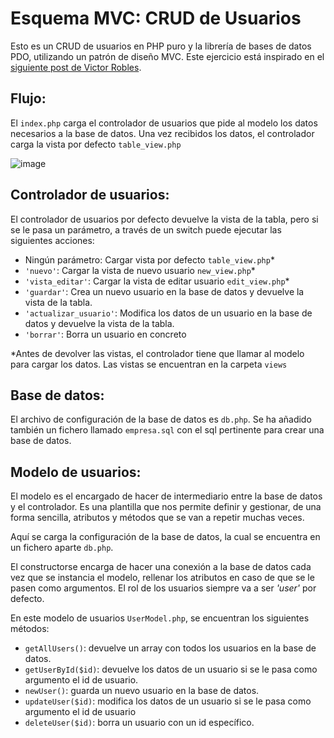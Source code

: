 # Esquema MVC: CRUD de Usuarios

Esto es un CRUD de usuarios en PHP puro y la librería de bases de datos PDO, utilizando un patrón de diseño MVC. Este ejercicio está inspirado en el [siguiente post de Victor Robles](https://victorroblesweb.es/2013/11/18/tutorial-mvc-en-php-nativo/).

## Flujo:

El `index.php` carga el controlador de usuarios que pide al modelo los datos necesarios a la base de datos. Una vez recibidos los datos, el controlador carga la vista por defecto `table_view.php`

![image](https://user-images.githubusercontent.com/91197522/150655087-ed137097-c33e-4985-85ef-c2bbe1fd5ccd.png)

## Controlador de usuarios:

El controlador de usuarios por defecto devuelve la vista de la tabla, pero si se le pasa un parámetro, a través de un switch puede ejecutar las siguientes acciones:

-   Ningún parámetro: Cargar vista por defecto `table_view.php`\*
-   `'nuevo'`: Cargar la vista de nuevo usuario `new_view.php`\*
-   `'vista_editar'`: Cargar la vista de editar usuario `edit_view.php`\*
-   `'guardar'`: Crea un nuevo usuario en la base de datos y devuelve la vista de la tabla.
-   `'actualizar_usuario'`: Modifica los datos de un usuario en la base de datos y devuelve la vista de la tabla.
-   `'borrar'`: Borra un usuario en concreto

\*Antes de devolver las vistas, el controlador tiene que llamar al modelo para cargar los datos. Las vistas se encuentran en la carpeta `views`

## Base de datos:

El archivo de configuración de la base de datos es `db.php`. Se ha añadido también un fichero llamado `empresa.sql` con el sql pertinente para crear una base de datos.

## Modelo de usuarios:

El modelo es el encargado de hacer de intermediario entre la base de datos y el controlador. Es una plantilla que nos permite definir y gestionar, de una forma sencilla, atributos y métodos que se van a repetir muchas veces.

Aquí se carga la configuración de la base de datos, la cual se encuentra en un fichero aparte `db.php`.

El constructorse encarga de hacer una conexión a la base de datos cada vez que se instancia el modelo, rellenar los atributos en caso de que se le pasen como argumentos. El rol de los usuarios siempre va a ser _'user'_ por defecto.

En este modelo de usuarios `UserModel.php`, se encuentran los siguientes métodos:

-   `getAllUsers()`: devuelve un array con todos los usuarios en la base de datos.
-   `getUserById($id)`: devuelve los datos de un usuario si se le pasa como argumento el id de usuario.
-   `newUser()`: guarda un nuevo usuario en la base de datos.
-   `updateUser($id)`: modifica los datos de un usuario si se le pasa como argumento el id de usuario
-   `deleteUser($id)`: borra un usuario con un id específico.
